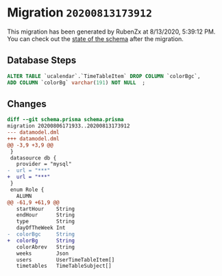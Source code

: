 # Migration `20200813173912`

This migration has been generated by RubenZx at 8/13/2020, 5:39:12 PM.
You can check out the [state of the schema](./schema.prisma) after the migration.

## Database Steps

```sql
ALTER TABLE `ucalendar`.`TimeTableItem` DROP COLUMN `colorBgc`,
ADD COLUMN `colorBg` varchar(191) NOT NULL  ;
```

## Changes

```diff
diff --git schema.prisma schema.prisma
migration 20200806171933..20200813173912
--- datamodel.dml
+++ datamodel.dml
@@ -3,9 +3,9 @@
 }
 datasource db {
   provider = "mysql"
-  url = "***"
+  url = "***"
 }
 enum Role {
   ALUMN
@@ -61,9 +61,9 @@
   startHour    String
   endHour      String
   type         String
   dayOfTheWeek Int
-  colorBgc     String
+  colorBg      String
   colorAbrev   String
   weeks        Json
   users        UserTimeTableItem[]
   timetables   TimeTableSubject[]
```


